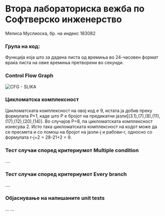 # Втора лабораториска вежба по Софтверско инженерство
Мелиса Муслиоска, бр. на индекс 183082
### Група на код:
Функција која што за дадена листа од времиња во 24-часовен формат враќа листа на овие времиња претворени во секунди. 

### Control Flow Graph
![CFG - SLIKA](https://user-images.githubusercontent.com/82324735/119869145-2ffe8480-bf20-11eb-936e-953119a56da4.png)

### Цикломатска комплексност
Цикломатската комплексност на овој код е 9, истата ја добив преку формулата P+1, каде што P е бројот на предикатни јазли[(3.1),(7),(8),(11),(17),(12),(20),(14)]. Во случајoв P=8, па цикломатската комплексност изнесува 2. Исто така цикломатската комплексност на кодот може да се пресмета и со помош на бројот на јазли-ј и рабови-r, односно со формулата r-ј+2 = 28-21+2 = 9.

### Тест случаи според критериумот  Multiple condition
....

### Тест случаи според критериумот Every branch
....

### Објаснување на напишаните unit tests
... ...
